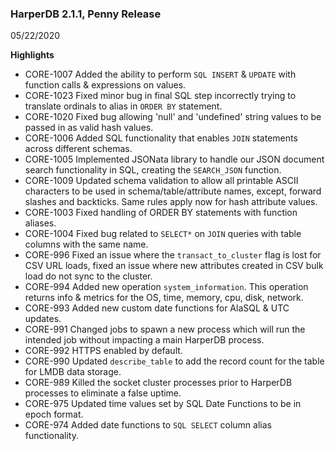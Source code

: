 ### HarperDB 2.1.1, Penny Release
05/22/2020

**Highlights**

* CORE-1007 Added the ability to perform `SQL INSERT` & `UPDATE` with function calls & expressions on values. 
* CORE-1023 Fixed minor bug in final SQL step incorrectly trying to translate ordinals to alias in `ORDER BY` statement. 
* CORE-1020 Fixed bug allowing 'null' and 'undefined' string values to be passed in as valid hash values. 
* CORE-1006 Added SQL functionality that enables `JOIN` statements across different schemas. 
* CORE-1005 Implemented JSONata library to handle our JSON document search functionality in SQL, creating the `SEARCH_JSON` function. 
* CORE-1009 Updated schema validation to allow all printable ASCII characters to be used in schema/table/attribute names, except, forward slashes and backticks. Same rules apply now for hash attribute values. 
* CORE-1003  Fixed handling of ORDER BY statements with function aliases. 
* CORE-1004  Fixed bug related to `SELECT*`  on `JOIN` queries with table columns with the same name. 
* CORE-996  Fixed an issue where the `transact_to_cluster` flag is lost for CSV URL loads, fixed an issue where new attributes created in CSV bulk load do not sync to the cluster. 
* CORE-994 Added new operation `system_information`. This operation returns info & metrics for the OS, time, memory, cpu, disk, network. 
* CORE-993  Added new custom date functions for AlaSQL & UTC updates. 
* CORE-991  Changed jobs to spawn a new process which will run the intended job without impacting a main HarperDB process. 
* CORE-992   HTTPS enabled by default. 
* CORE-990  Updated `describe_table` to add the record count for the table for LMDB data storage. 
* CORE-989  Killed the socket cluster processes prior to HarperDB processes to eliminate a false uptime. 
* CORE-975 Updated time values set by SQL Date Functions to be in epoch format. 
* CORE-974  Added date functions to `SQL SELECT` column alias functionality.